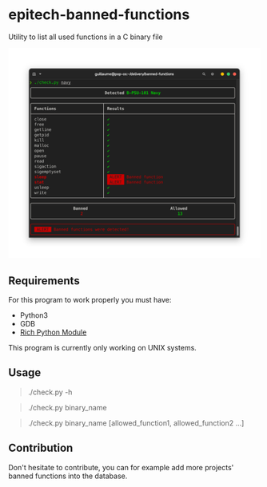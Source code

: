# epitech-banned-functions
Utility to list all used functions in a C binary file

![alt text](https://github.com/Thyodas/epitech-banned-functions/blob/main/screenshots/banned-function.png?raw=true)
## Requirements
For this program to work properly you must have:
- Python3
- GDB
- [Rich Python Module](https://pypi.org/project/rich/)

This program is currently only working on UNIX systems.
## Usage
>./check.py -h

>./check.py binary_name

>./check.py binary_name [allowed_function1, allowed_function2 ...]

## Contribution
Don't hesitate to contribute, you can for example add more projects' banned functions into the database.